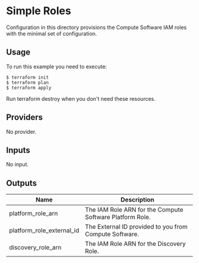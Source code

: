 # Simple Roles

Configuration in this directory provisions the Compute Software IAM roles with the minimal set of configuration.

## Usage

To run this example you need to execute:

```shell script
$ terraform init
$ terraform plan
$ terraform apply
```

Run terraform destroy when you don't need these resources.

## Providers

No provider.

## Inputs

No input.

## Outputs

| Name                      	| Description                                              	|
|---------------------------	|----------------------------------------------------------	|
| platform_role_arn         	| The IAM Role ARN for the Compute Software Platform Role. 	|
| platform_role_external_id 	| The External ID provided to you from Compute Software.   	|
| discovery_role_arn        	| The IAM Role ARN for the Discovery Role.                 	|